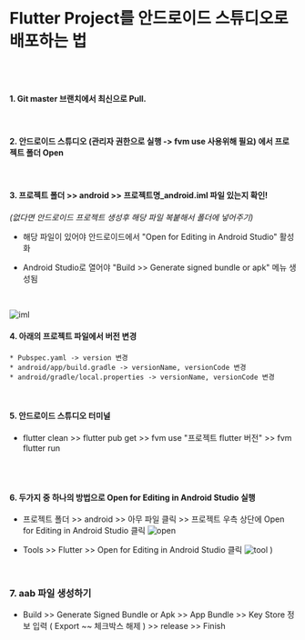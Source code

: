 <br>

# Flutter Project를 안드로이드 스튜디오로 배포하는 법

<br><br>
#### 1. Git master 브랜치에서 최신으로 Pull.

<br>

#### 2. 안드로이드 스튜디오 (관리자 권한으로 실행 -> fvm use 사용위해 필요) 에서 프로젝트 폴더 Open

<br>

#### 3. 프로젝트 폴더 >> android >> 프로젝트명_android.iml 파일 있는지 확인! 
*(없다면 안드로이드 프로젝트 생성후 해당 파일 복붙해서 폴더에 넣어주기)*

  * 해당 파일이 있어야 안드로이드에서 "Open for Editing in Android Studio" 활성화   
 
  * Android Studio로 열어야 "Build >> Generate signed bundle or apk" 메뉴 생성됨 
   
   <br>
   
![iml](https://user-images.githubusercontent.com/29946480/135972186-9dc1f271-30ef-47cd-acc4-fa0c41e6f9e9.PNG)



#### 4. 아래의 프로젝트 파일에서 버전 변경

    * Pubspec.yaml -> version 변경
    * android/app/build.gradle -> versionName, versionCode 변경
    * android/gradle/local.properties -> versionName, versionCode 변경

<br>

#### 5. 안드로이드 스튜디오 터미널
* flutter clean >> flutter pub get >> fvm use "프로젝트 flutter 버전" >> fvm flutter run


<br>
<br>

#### 6. 두가지 중 하나의 방법으로 Open for Editing in Android Studio 실행

* 프로젝트 폴더 >> android >> 아무 파일 클릭 >> 프로젝트 우측 상단에 Open for Editing in Android Studio 클릭
![open](https://user-images.githubusercontent.com/29946480/135974074-c974d06d-9951-479f-a302-f79fb1b137d4.PNG)

* Tools >> Flutter >> Open for Editing in Android Studio 클릭
![tool](https://user-images.githubusercontent.com/29946480/135974077-c3713049-5d22-40ae-a39d-2858eb36af7d.png)
)

<br>

### 7. aab 파일 생성하기
* Build >> Generate Signed Bundle or Apk >> App Bundle >> Key Store 정보 입력 ( Export ~~ 체크박스 해제 ) >> release >> Finish
